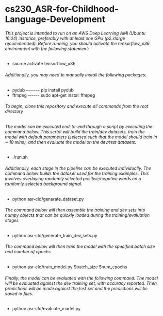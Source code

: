 # cs230_ASR-for-Childhood-Language-Development

###### This project is intended to run on an AWS Deep Learning AMI (Ubuntu 16.04) instance, preferably with at least one GPU (p2.xlarge recommended).  Before running, you should activate the tensorflow_p36 environment with the following statement:

* source activate tensorflow_p36

###### Additionally, you may need to manually install the following packages:

* pydub ------- pip install pydub
* ffmpeg ------ sudo apt-get install ffmpeg 

###### To begin, clone this repository and execute all commands from the root directory

###### The model can be executed end-to-end through a script by executing the command below.  This script will build the train/dev datasets, train the model with default parameters (selected such that the model should train in ~ 10 mins), and then evaluate the model on the dev/test datasets.

* ./run.sh

###### Additionally, each stage in the pipeline can be executed individually.  The command below builds the dataset used for the training examples.  This involves overlaying randomly selected positive/negative words on a randomly selected background signal.

* python asr-cld/generate_dataset.py

###### The command below will then assemble the training and dev sets into numpy objects that can be quickly loaded during the training/evaluation stages

* python asr-cld/generate_train_dev_sets.py

###### The command below will then train the model with the specified batch size and number of epochs

* python asr-cld/train_model.py  $batch_size $num_epochs

###### Finally, the model can be evaluated with the following command.  The model will be evaluated against the dev training set, with accuracy reported.  Then, predictions will be made against the test set and the predictions will be saved to files.

* python asr-cld/evaluate_model.py

